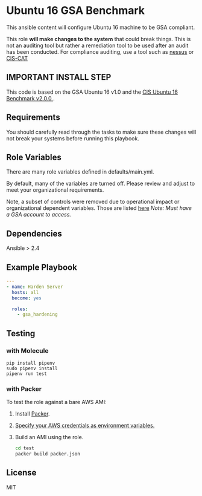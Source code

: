 Ubuntu 16 GSA Benchmark
====================

This ansible content will configure Ubuntu 16 machine to be GSA compliant.

This role **will make changes to the system** that could break things. This is not an auditing tool but rather a remediation tool to be used after an audit has been conducted. For compliance auditing, use a tool such as [nessus](https://www.tenable.com/products/nessus-vulnerability-scanner) or [CIS-CAT](https://learn.cisecurity.org/cis-cat-landing-page)

## IMPORTANT INSTALL STEP

This code is based on the GSA Ubuntu 16 v1.0 and the [CIS Ubuntu 16 Benchmark v2.0.0 ](https://www.cisecurity.org/cis-benchmarks/).

Requirements
------------

You should carefully read through the tasks to make sure these changes will not break your systems before running this playbook.

Role Variables
--------------
There are many role variables defined in defaults/main.yml.

By default, many of the variables are turned off. Please review and adjust to meet your organizational requirements.

Note, a subset of controls were removed due to operational impact or organizational dependent variables. Those are listed [here](https://docs.google.com/spreadsheets/d/1hHbPDnm5WspzGt6F67_Dw2GgLA1E0-NCAsIGeHJLK7s/edit#gid=0) *Note: Must have a GSA account to access.*

Dependencies
------------

Ansible > 2.4

Example Playbook
-------------------------

```yaml
---
- name: Harden Server
  hosts: all
  become: yes

  roles:
    - gsa_hardening
```

## Testing

### with Molecule
```
pip install pipenv
sudo pipenv install
pipenv run test
```

### with Packer
To test the role against a bare AWS AMI:

1. Install [Packer](https://www.packer.io/).
1. [Specify your AWS credentials as environment variables.](https://www.packer.io/docs/builders/amazon.html#automatic-lookup)
1. Build an AMI using the role.

    ```sh
    cd test
    packer build packer.json
    ```

License
-------

MIT
